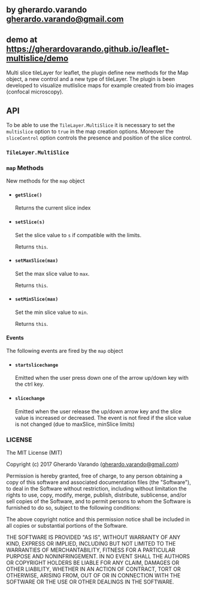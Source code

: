 ## by gherardo.varando <gherardo.varando@gmail.com>

## demo at <https://gherardovarando.github.io/leaflet-multislice/demo>

Multi slice tileLayer for leaflet, the plugin define new methods for the Map object, a new control and a new type of tileLayer.
The plugin is been developed to visualize mutlislice maps for example created from bio images (confocal microscopy).


## API

To be able to use the ``TileLayer.MultiSlice`` it is necessary to set the ``multislice`` option to ``true`` in the map creation options.
Moreover the ``sliceControl`` option controls the presence and position of the slice control.

### ``TileLayer.MultiSlice``



### `map` Methods

New methods for the ``map`` object

- #### ``getSlice()``
  Returns the current slice index

- #### ``setSlice(s)``
  Set the slice value to ``s`` if compatible with the limits.

  Returns ``this``.

- #### ``setMaxSlice(max)``
   Set the max slice value to ``max``.

   Returns ``this``.

- #### ``setMinSlice(max)``
  Set the min slice value to ``min``.

  Returns ``this``.

#### Events

The following events are fired by the ``map`` object

- #### ``startslicechange``
  Emitted when the user press down one of the arrow up/down key with the ctrl key.

- #### ``slicechange``
   Emitted when the user release the up/down arrow key and the slice value is increased or decreased. The event is not fired if the slice value is not changed (due to maxSlice, minSlice limits)  

### LICENSE

The MIT License (MIT)

Copyright (c) 2017 Gherardo Varando (gherardo.varando@gmail.com)

Permission is hereby granted, free of charge, to any person obtaining a copy
of this software and associated documentation files (the "Software"), to deal
in the Software without restriction, including without limitation the rights
to use, copy, modify, merge, publish, distribute, sublicense, and/or sell
copies of the Software, and to permit persons to whom the Software is
furnished to do so, subject to the following conditions:

The above copyright notice and this permission notice shall be included in all
copies or substantial portions of the Software.

THE SOFTWARE IS PROVIDED "AS IS", WITHOUT WARRANTY OF ANY KIND, EXPRESS OR
IMPLIED, INCLUDING BUT NOT LIMITED TO THE WARRANTIES OF MERCHANTABILITY,
FITNESS FOR A PARTICULAR PURPOSE AND NONINFRINGEMENT. IN NO EVENT SHALL THE
AUTHORS OR COPYRIGHT HOLDERS BE LIABLE FOR ANY CLAIM, DAMAGES OR OTHER
LIABILITY, WHETHER IN AN ACTION OF CONTRACT, TORT OR OTHERWISE, ARISING FROM,
OUT OF OR IN CONNECTION WITH THE SOFTWARE OR THE USE OR OTHER DEALINGS IN THE
SOFTWARE.
